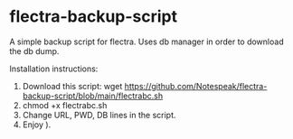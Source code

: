 # flectra-backup-script
A simple backup script for flectra. Uses db manager in order to download the db dump.

Installation instructions:
1. Download this script: wget https://github.com/Notespeak/flectra-backup-script/blob/main/flectrabc.sh
2. chmod +x flectrabc.sh
3. Change  URL, PWD, DB lines in the script.
4. Enjoy ).
